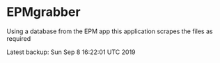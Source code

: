 # EPMgrabber
Using a database from the EPM app this application scrapes the files as required


Latest backup: Sun Sep 8 16:22:01 UTC 2019
